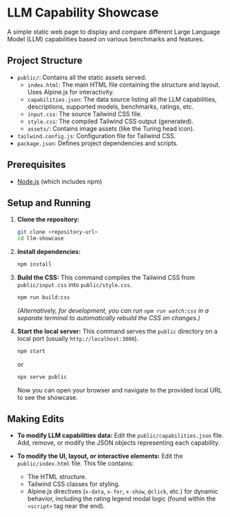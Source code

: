 # LLM Capability Showcase

A simple static web page to display and compare different Large Language Model (LLM) capabilities based on various benchmarks and features.

## Project Structure

-   `public/`: Contains all the static assets served.
    -   `index.html`: The main HTML file containing the structure and layout. Uses Alpine.js for interactivity.
    -   `capabilities.json`: The data source listing all the LLM capabilities, descriptions, supported models, benchmarks, ratings, etc.
    -   `input.css`: The source Tailwind CSS file.
    -   `style.css`: The compiled Tailwind CSS output (generated).
    -   `assets/`: Contains image assets (like the Turing head icon).
-   `tailwind.config.js`: Configuration file for Tailwind CSS.
-   `package.json`: Defines project dependencies and scripts.

## Prerequisites

-   [Node.js](https://nodejs.org/) (which includes npm)

## Setup and Running

1.  **Clone the repository:**
    ```bash
    git clone <repository-url>
    cd llm-showcase
    ```

2.  **Install dependencies:**
    ```bash
    npm install
    ```

3.  **Build the CSS:**
    This command compiles the Tailwind CSS from `public/input.css` into `public/style.css`.
    ```bash
    npm run build:css
    ```
    *(Alternatively, for development, you can run `npm run watch:css` in a separate terminal to automatically rebuild the CSS on changes.)*

4.  **Start the local server:**
    This command serves the `public` directory on a local port (usually `http://localhost:3000`).
    ```bash
    npm start
    ```
    or
    ```bash
    npx serve public
    ```

    Now you can open your browser and navigate to the provided local URL to see the showcase.

## Making Edits

-   **To modify LLM capabilities data:**
    Edit the `public/capabilities.json` file. Add, remove, or modify the JSON objects representing each capability.

-   **To modify the UI, layout, or interactive elements:**
    Edit the `public/index.html` file. This file contains:
    -   The HTML structure.
    -   Tailwind CSS classes for styling.
    -   Alpine.js directives (`x-data`, `x-for`, `x-show`, `@click`, etc.) for dynamic behavior, including the rating legend modal logic (found within the `<script>` tag near the end).
